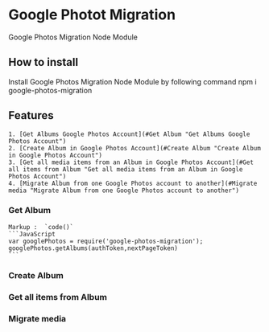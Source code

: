 # Google Photot Migration

Google Photos Migration Node Module

## How to install

Install Google Photos Migration Node Module by following command
    npm i google-photos-migration

## Features

    1. [Get Albums Google Photos Account](#Get Album "Get Albums Google Photos Account")
    2. [Create Album in Google Photos Account](#Create Album "Create Album in Google Photos Account")
    3. [Get all media items from an Album in Google Photos Account](#Get all items from Album "Get all media items from an Album in Google Photos Account")
    4. [Migrate Album from one Google Photos account to another](#Migrate media "Migrate Album from one Google Photos account to another")

### Get Album

    Markup :  `code()`
    ```JavaScript
    var googlePhotos = require('google-photos-migration');
    googlePhotos.getAlbums(authToken,nextPageToken)
    ```

### Create Album

### Get all items from Album

### Migrate media
